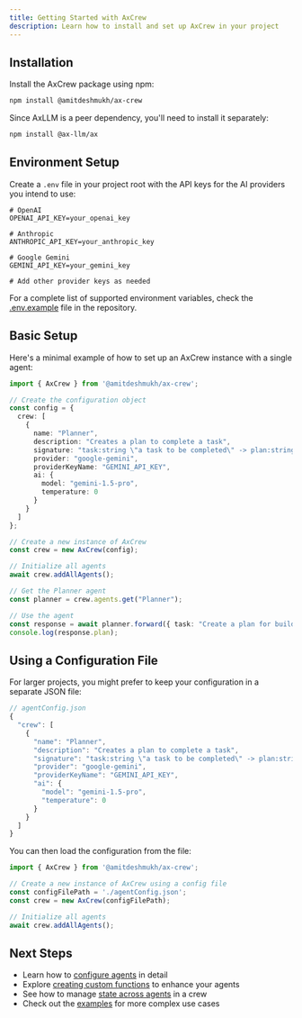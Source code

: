 ```yaml
---
title: Getting Started with AxCrew
description: Learn how to install and set up AxCrew in your project
---
```


## Installation

Install the AxCrew package using npm:

```bash
npm install @amitdeshmukh/ax-crew
```

Since AxLLM is a peer dependency, you'll need to install it separately:

```bash
npm install @ax-llm/ax
```

## Environment Setup

Create a `.env` file in your project root with the API keys for the AI providers you intend to use:

```env
# OpenAI
OPENAI_API_KEY=your_openai_key

# Anthropic
ANTHROPIC_API_KEY=your_anthropic_key

# Google Gemini
GEMINI_API_KEY=your_gemini_key

# Add other provider keys as needed
```

For a complete list of supported environment variables, check the [.env.example](https://github.com/amitdeshmukh/ax-crew/blob/main/.env.example) file in the repository.

## Basic Setup

Here's a minimal example of how to set up an AxCrew instance with a single agent:

```typescript
import { AxCrew } from '@amitdeshmukh/ax-crew';

// Create the configuration object
const config = {
  crew: [
    {
      name: "Planner",
      description: "Creates a plan to complete a task",
      signature: "task:string \"a task to be completed\" -> plan:string \"a plan to execute the task\"",
      provider: "google-gemini",
      providerKeyName: "GEMINI_API_KEY",
      ai: {
        model: "gemini-1.5-pro",
        temperature: 0
      }
    }
  ]
};

// Create a new instance of AxCrew
const crew = new AxCrew(config);

// Initialize all agents
await crew.addAllAgents();

// Get the Planner agent
const planner = crew.agents.get("Planner");

// Use the agent
const response = await planner.forward({ task: "Create a plan for building a website" });
console.log(response.plan);
```

## Using a Configuration File

For larger projects, you might prefer to keep your configuration in a separate JSON file:

```javascript
// agentConfig.json
{
  "crew": [
    {
      "name": "Planner",
      "description": "Creates a plan to complete a task",
      "signature": "task:string \"a task to be completed\" -> plan:string \"a plan to execute the task\"",
      "provider": "google-gemini",
      "providerKeyName": "GEMINI_API_KEY",
      "ai": {
        "model": "gemini-1.5-pro",
        "temperature": 0
      }
    }
  ]
}
```

You can then load the configuration from the file:

```typescript
import { AxCrew } from '@amitdeshmukh/ax-crew';

// Create a new instance of AxCrew using a config file
const configFilePath = './agentConfig.json';
const crew = new AxCrew(configFilePath);

// Initialize all agents
await crew.addAllAgents();
```

## Next Steps

- Learn how to [configure agents](/guides/agent-configuration/) in detail
- Explore [creating custom functions](/guides/creating-functions/) to enhance your agents
- See how to manage [state across agents](/guides/state-management/) in a crew
- Check out the [examples](https://github.com/amitdeshmukh/ax-crew/tree/main/examples) for more complex use cases 